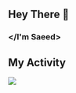 ## Hey There 👋
### </I'm Saeed>

## My Activity
<img src="https://github-readme-stats.vercel.app/api?username=saeed-devee&show_icons=true&theme=highcontrast">

